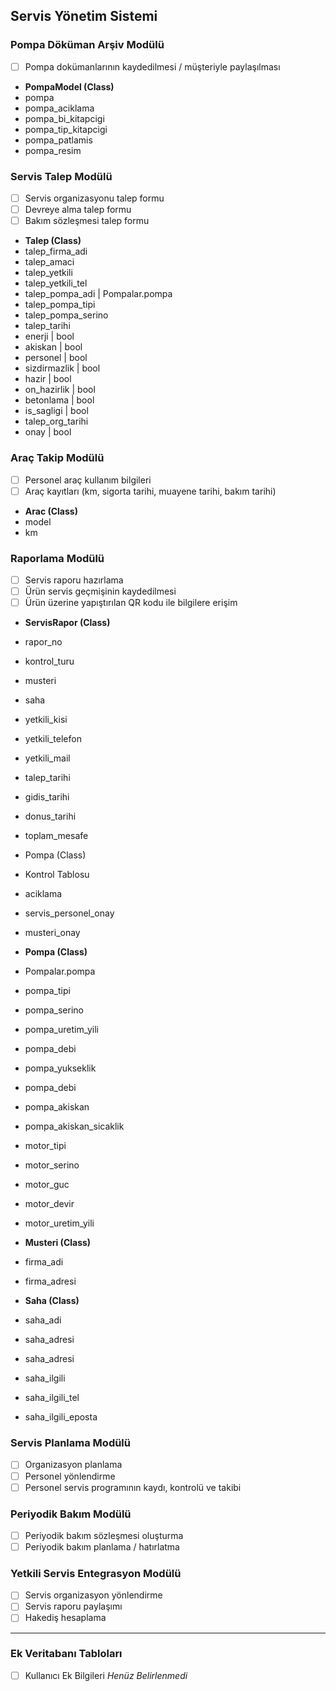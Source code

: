 ## Servis Yönetim Sistemi
### Pompa Döküman Arşiv Modülü

- [ ] Pompa dokümanlarının kaydedilmesi / müşteriyle paylaşılması

* **PompaModel  (Class)**
* pompa
* pompa_aciklama
* pompa_bi_kitapcigi
* pompa_tip_kitapcigi
* pompa_patlamis
* pompa_resim

### Servis Talep Modülü

- [ ] Servis organizasyonu talep formu
- [ ] Devreye alma talep formu
- [ ] Bakım sözleşmesi talep formu

* **Talep (Class)**
* talep_firma_adi
* talep_amaci
* talep_yetkili
* talep_yetkili_tel
* talep_pompa_adi | Pompalar.pompa
* talep_pompa_tipi
* talep_pompa_serino
* talep_tarihi
* enerji | bool
* akiskan | bool
* personel | bool
* sizdirmazlik | bool
* hazir | bool
* on_hazirlik | bool
* betonlama | bool
* is_sagligi | bool
* talep_org_tarihi
* onay | bool

### Araç Takip Modülü

- [ ] Personel araç kullanım bilgileri
- [ ] Araç kayıtları (km, sigorta tarihi, muayene tarihi, bakım tarihi)

* **Arac (Class)**
* model
* km

### Raporlama Modülü

- [ ] Servis raporu hazırlama
- [ ] Ürün servis geçmişinin kaydedilmesi
- [ ] Ürün üzerine yapıştırılan QR kodu ile bilgilere erişim

* **ServisRapor (Class)**
* rapor_no
* kontrol_turu
* musteri
* saha
* yetkili_kisi
* yetkili_telefon
* yetkili_mail
* talep_tarihi
* gidis_tarihi
* donus_tarihi
* toplam_mesafe
* Pompa (Class)
* Kontrol Tablosu
* aciklama
* servis_personel_onay
* musteri_onay

* **Pompa (Class)**
* Pompalar.pompa
* pompa_tipi
* pompa_serino
* pompa_uretim_yili
* pompa_debi
* pompa_yukseklik
* pompa_debi
* pompa_akiskan
* pompa_akiskan_sicaklik
* motor_tipi
* motor_serino
* motor_guc
* motor_devir
* motor_uretim_yili

* **Musteri (Class)**
* firma_adi
* firma_adresi

* **Saha (Class)**
* saha_adi
* saha_adresi
* saha_adresi
* saha_ilgili
* saha_ilgili_tel
* saha_ilgili_eposta

### Servis Planlama Modülü

- [ ] Organizasyon planlama
- [ ] Personel yönlendirme
- [ ] Personel servis programının kaydı, kontrolü ve takibi

### Periyodik Bakım Modülü

- [ ] Periyodik bakım sözleşmesi oluşturma
- [ ] Periyodik bakım planlama / hatırlatma

### Yetkili Servis Entegrasyon Modülü

- [ ] Servis organizasyon yönlendirme
- [ ] Servis raporu paylaşımı
- [ ] Hakediş hesaplama

___

### Ek Veritabanı Tabloları ###

- [ ] Kullanıcı Ek Bilgileri _Henüz Belirlenmedi_

